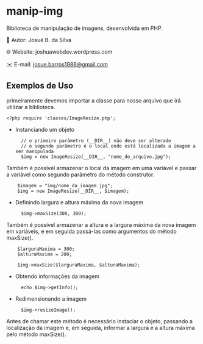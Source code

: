 # manip-img
Biblioteca de manipulação de imagens, desenvolvida em PHP.

:bust_in_silhouette: Autor: Josué B. da Silva

:globe_with_meridians: Website: joshuawebdev.wordpress.com

:envelope: E-mail: josue.barros1986@gmail.com


## Exemplos de Uso

primeiramente devemos importar a classe para nosso arquivo que irá utilizar a biblioteca.

    <?php require 'classes/ImageResize.php';

- Instanciando um objeto

        // o primeiro parâmetro (__DIR__) não deve ser alterado
        // o segundo parâmetro é o local onde está localizada a imagem a ser manipulada
        $img = new ImageResize(__DIR__, "nome_do_arquivo.jpg");

Também é possível armazenar o local da imagem em uma variável e passar a variável como segundo parâmetro do método construtor.

        $imagem = "img/nome_da_imagem.jpg";
        $img = new ImageResize(__DIR__, $imagem);

- Definindo largura e altura máxima da nova imagem

        $img->maxSize(300, 300);

Também é possível armazenar a altura e a largura máxima da nova imagem em variáveis, e em seguida passá-las como argumentos do método maxSize().

        $larguraMaxima = 300;
        $alturaMaxima = 200;

        $img->maxSize($larguraMaxima, $alturaMaxima);

- Obtendo informações da imagem

        echo $img->getInfo();

- Redimensionando a imagem

        $img->resizeImage();

Antes de chamar este método é necessário instaciar o objeto, passando a localização da imagem e, em seguida, informar a largura e a altura máxima pelo método maxSize().